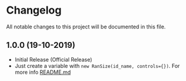 # Changelog
All notable changes to this project will be documented in this file.

## 1.0.0 (19-10-2019)
- Initial Release (Official Release)
- Just create a variable with `new RanSize(id_name, controls={})`. For more info [README.md](README.md)